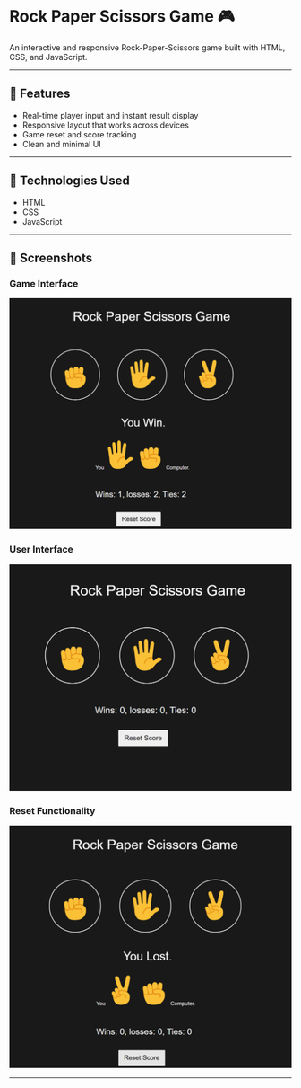# Rock Paper Scissors Game 🎮

An interactive and responsive Rock-Paper-Scissors game built with HTML, CSS, and JavaScript.

---

## 🧩 Features

- Real-time player input and instant result display
- Responsive layout that works across devices
- Game reset and score tracking
- Clean and minimal UI

---

## 🔧 Technologies Used

- HTML
- CSS
- JavaScript

---

## 📸 Screenshots

### Game Interface  
![Game](screenshots/game.png)

### User Interface  
![User Interface](screenshots/user-interface.png)

### Reset Functionality  
![Reset](screenshots/reset-functionality.png)

---
